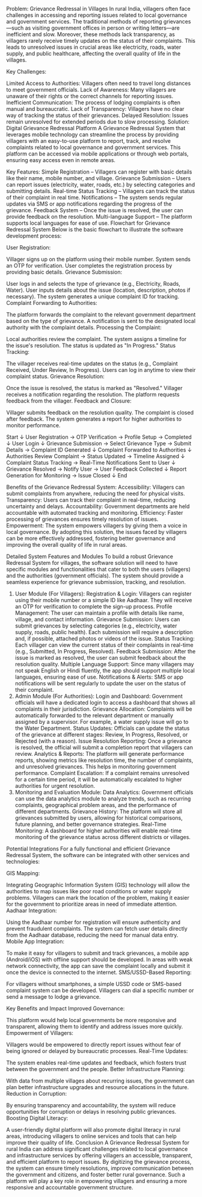 Problem: Grievance Redressal in Villages
In rural India, villagers often face challenges in accessing and reporting issues related to local governance and government services. The traditional methods of reporting grievances—such as visiting government offices in person or writing letters—are inefficient and slow. Moreover, these methods lack transparency, as villagers rarely receive timely updates on the status of their complaints. This leads to unresolved issues in crucial areas like electricity, roads, water supply, and public healthcare, affecting the overall quality of life in the villages.

Key Challenges:

Limited Access to Authorities: Villagers often need to travel long distances to meet government officials.
Lack of Awareness: Many villagers are unaware of their rights or the correct channels for reporting issues.
Inefficient Communication: The process of lodging complaints is often manual and bureaucratic.
Lack of Transparency: Villagers have no clear way of tracking the status of their grievances.
Delayed Resolution: Issues remain unresolved for extended periods due to slow processing.
Solution: Digital Grievance Redressal Platform
A Grievance Redressal System that leverages mobile technology can streamline the process by providing villagers with an easy-to-use platform to report, track, and resolve complaints related to local governance and government services. This platform can be accessed via mobile applications or through web portals, ensuring easy access even in remote areas.

Key Features:
Simple Registration – Villagers can register with basic details like their name, mobile number, and village.
Grievance Submission – Users can report issues (electricity, water, roads, etc.) by selecting categories and submitting details.
Real-time Status Tracking – Villagers can track the status of their complaint in real time.
Notifications – The system sends regular updates via SMS or app notifications regarding the progress of the grievance.
Feedback System – Once the issue is resolved, the user can provide feedback on the resolution.
Multi-language Support – The platform supports local languages for ease of use.
Flowchart for Grievance Redressal System
Below is the basic flowchart to illustrate the software development process:

User Registration:

Villager signs up on the platform using their mobile number.
System sends an OTP for verification.
User completes the registration process by providing basic details.
Grievance Submission:

User logs in and selects the type of grievance (e.g., Electricity, Roads, Water).
User inputs details about the issue (location, description, photos if necessary).
The system generates a unique complaint ID for tracking.
Complaint Forwarding to Authorities:

The platform forwards the complaint to the relevant government department based on the type of grievance.
A notification is sent to the designated local authority with the complaint details.
Processing the Complaint:

Local authorities review the complaint.
The system assigns a timeline for the issue's resolution.
The status is updated as "In Progress."
Status Tracking:

The villager receives real-time updates on the status (e.g., Complaint Received, Under Review, In Progress).
Users can log in anytime to view their complaint status.
Grievance Resolution:

Once the issue is resolved, the status is marked as "Resolved."
Villager receives a notification regarding the resolution.
The platform requests feedback from the villager.
Feedback and Closure:

Villager submits feedback on the resolution quality.
The complaint is closed after feedback.
The system generates a report for higher authorities to monitor performance.

Start
   ↓
User Registration → OTP Verification → Profile Setup → Completed
   ↓
User Login
   ↓
Grievance Submission → Select Grievance Type → Submit Details → Complaint ID Generated
   ↓
Complaint Forwarded to Authorities
   ↓
Authorities Review Complaint → Status Updated → Timeline Assigned
   ↓
Complaint Status Tracking → Real-Time Notifications Sent to User
   ↓
Grievance Resolved → Notify User → User Feedback Collected
   ↓
Report Generation for Monitoring → Issue Closed
   ↓
End


Benefits of the Grievance Redressal System:
Accessibility: Villagers can submit complaints from anywhere, reducing the need for physical visits.
Transparency: Users can track their complaint in real-time, reducing uncertainty and delays.
Accountability: Government departments are held accountable with automated tracking and monitoring.
Efficiency: Faster processing of grievances ensures timely resolution of issues.
Empowerment: The system empowers villagers by giving them a voice in local governance.
By adopting this solution, the issues faced by villagers can be more effectively addressed, fostering better governance and improving the overall quality of life in rural areas.

Detailed System Features and Modules
To build a robust Grievance Redressal System for villages, the software solution will need to have specific modules and functionalities that cater to both the users (villagers) and the authorities (government officials). The system should provide a seamless experience for grievance submission, tracking, and resolution.

1. User Module (For Villagers):
Registration & Login:
Villagers can register using their mobile number or a simple ID like Aadhaar. They will receive an OTP for verification to complete the sign-up process.
Profile Management:
The user can maintain a profile with details like name, village, and contact information.
Grievance Submission:
Users can submit grievances by selecting categories (e.g., electricity, water supply, roads, public health). Each submission will require a description and, if possible, attached photos or videos of the issue.
Status Tracking:
Each villager can view the current status of their complaints in real-time (e.g., Submitted, In Progress, Resolved).
Feedback Submission:
After the issue is marked as resolved, the user can submit feedback about the resolution quality.
Multiple Language Support:
Since many villagers may not speak English or Hindi fluently, the app should support multiple local languages, ensuring ease of use.
Notifications & Alerts:
SMS or app notifications will be sent regularly to update the user on the status of their complaint.
2. Admin Module (For Authorities):
Login and Dashboard:
Government officials will have a dedicated login to access a dashboard that shows all complaints in their jurisdiction.
Grievance Allocation:
Complaints will be automatically forwarded to the relevant department or manually assigned by a supervisor. For example, a water supply issue will go to the Water Department.
Status Updates:
Officials can update the status of the grievance at different stages: Review, In Progress, Resolved, or Rejected (with a reason).
Issue Resolution Reporting:
Once a grievance is resolved, the official will submit a completion report that villagers can review.
Analytics & Reports:
The platform will generate performance reports, showing metrics like resolution time, the number of complaints, and unresolved grievances. This helps in monitoring government performance.
Complaint Escalation:
If a complaint remains unresolved for a certain time period, it will be automatically escalated to higher authorities for urgent resolution.
3. Monitoring and Evaluation Module:
Data Analytics:
Government officials can use the data analytics module to analyze trends, such as recurring complaints, geographical problem areas, and the performance of different departments.
Grievance History:
The platform will store all grievances submitted by users, allowing for historical comparisons, future planning, and better governance strategies.
Real-Time Monitoring:
A dashboard for higher authorities will enable real-time monitoring of the grievance status across different districts or villages.

Potential Integrations
For a fully functional and efficient Grievance Redressal System, the software can be integrated with other services and technologies:

GIS Mapping:

Integrating Geographic Information System (GIS) technology will allow the authorities to map issues like poor road conditions or water supply problems. Villagers can mark the location of the problem, making it easier for the government to prioritize areas in need of immediate attention.
Aadhaar Integration:

Using the Aadhaar number for registration will ensure authenticity and prevent fraudulent complaints. The system can fetch user details directly from the Aadhaar database, reducing the need for manual data entry.
Mobile App Integration:

To make it easy for villagers to submit and track grievances, a mobile app (Android/iOS) with offline support should be developed. In areas with weak network connectivity, the app can save the complaint locally and submit it once the device is connected to the internet.
SMS/USSD-Based Reporting:

For villagers without smartphones, a simple USSD code or SMS-based complaint system can be developed. Villagers can dial a specific number or send a message to lodge a grievance.


Key Benefits and Impact
Improved Governance:

This platform would help local governments be more responsive and transparent, allowing them to identify and address issues more quickly.
Empowerment of Villagers:

Villagers would be empowered to directly report issues without fear of being ignored or delayed by bureaucratic processes.
Real-Time Updates:

The system enables real-time updates and feedback, which fosters trust between the government and the people.
Better Infrastructure Planning:

With data from multiple villages about recurring issues, the government can plan better infrastructure upgrades and resource allocations in the future.
Reduction in Corruption:

By ensuring transparency and accountability, the system will reduce opportunities for corruption or delays in resolving public grievances.
Boosting Digital Literacy:

A user-friendly digital platform will also promote digital literacy in rural areas, introducing villagers to online services and tools that can help improve their quality of life.
Conclusion
A Grievance Redressal System for rural India can address significant challenges related to local governance and infrastructure services by offering villagers an accessible, transparent, and efficient platform to report issues. By digitizing the grievance process, the system can ensure timely resolutions, improve communication between the government and citizens, and foster better rural governance. Such a platform will play a key role in empowering villagers and ensuring a more responsive and accountable government structure.
